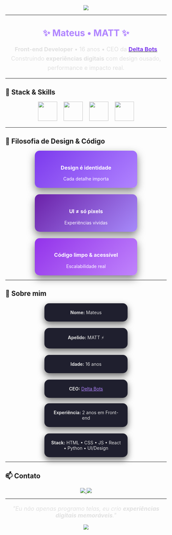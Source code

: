 <!-- Banner Superior Animado -->
<p align="center">
  <img src="https://capsule-render.vercel.app/api?type=waving&height=240&text=MATT%20⚡&fontAlign=50&fontAlignY=50&color=7c3aed&fontSize=90&fontColor=ffffff&animation=twinkling&desc=CEO%20da%20Delta%20Bots%20|%20Front-end%20Developer&descAlign=50&descAlignY=75" />
</p>

---

<!-- Introdução -->
<h1 align="center" style="color:#b084ff;">✨ Mateus • MATT ✨</h1>
<p align="center" style="font-size:18px; line-height:1.6; color:#e0e0e0;">
  <b>Front-end Developer</b> • 16 anos • CEO da <a href="https://delta-bots-pit.webnode.page" target="_blank"><b style="color:#7c3aed;">Delta Bots</b></a>  
  <br>
  Construindo <b>experiências digitais</b> com design ousado, performance e impacto real.
</p>

---

## 🚀 Stack & Skills
<div align="center" style="display:flex; justify-content:center; gap:20px; flex-wrap:wrap; margin-bottom:20px;">
  <img src="https://skillicons.dev/icons?i=html" width="60" />
  <img src="https://skillicons.dev/icons?i=css" width="60" />
  <img src="https://skillicons.dev/icons?i=js" width="60" />
  <img src="https://skillicons.dev/icons?i=react" width="60" />
</div>

---

## 🎨 Filosofia de Design & Código
<div align="center" style="display:flex; justify-content:center; flex-wrap:wrap; gap:20px; margin-top:10px;">
  <div style="background: linear-gradient(135deg, #7c3aed, #b084ff); border-radius:15px; padding:20px; width:280px; color:white; box-shadow:0 10px 25px rgba(0,0,0,0.5);">
    <h3>Design é identidade</h3>
    Cada detalhe importa
  </div>
  <div style="background: linear-gradient(135deg, #6b21a8, #a78bfa); border-radius:15px; padding:20px; width:280px; color:white; box-shadow:0 10px 25px rgba(0,0,0,0.5);">
    <h3>UI ≠ só pixels</h3>
    Experiências vividas
  </div>
  <div style="background: linear-gradient(135deg, #9333ea, #c084fc); border-radius:15px; padding:20px; width:280px; color:white; box-shadow:0 10px 25px rgba(0,0,0,0.5);">
    <h3>Código limpo & acessível</h3>
    Escalabilidade real
  </div>
</div>

---

## 💼 Sobre mim
<div align="center" style="display:flex; justify-content:center; flex-wrap:wrap; gap:20px; margin-top:10px;">
  <div style="background:#1f1f2e; border-radius:15px; padding:20px; width:220px; box-shadow:0 8px 20px rgba(0,0,0,0.6); color:#e0e0e0;">
    <b>Nome:</b> Mateus
  </div>
  <div style="background:#1f1f2e; border-radius:15px; padding:20px; width:220px; box-shadow:0 8px 20px rgba(0,0,0,0.6); color:#e0e0e0;">
    <b>Apelido:</b> MATT ⚡
  </div>
  <div style="background:#1f1f2e; border-radius:15px; padding:20px; width:220px; box-shadow:0 8px 20px rgba(0,0,0,0.6); color:#e0e0e0;">
    <b>Idade:</b> 16 anos
  </div>
  <div style="background:#1f1f2e; border-radius:15px; padding:20px; width:220px; box-shadow:0 8px 20px rgba(0,0,0,0.6); color:#e0e0e0;">
    <b>CEO:</b> <a href="https://delta-bots-pit.webnode.page" target="_blank" style="color:#b084ff;">Delta Bots</a>
  </div>
</div>
<br>
<div align="center" style="display:flex; justify-content:center; flex-wrap:wrap; gap:20px;">
  <div style="background:#1f1f2e; border-radius:15px; padding:20px; width:220px; box-shadow:0 8px 20px rgba(0,0,0,0.6); color:#e0e0e0;">
    <b>Experiência:</b> 2 anos em Front-end
  </div>
  <div style="background:#1f1f2e; border-radius:15px; padding:20px; width:220px; box-shadow:0 8px 20px rgba(0,0,0,0.6); color:#e0e0e0;">
    <b>Stack:</b> HTML • CSS • JS • React • Python • UI/Design
  </div>
</div>

---

## 📫 Contato
<p align="center" style="margin-top:15px;">
  <a href="mailto:mh24092008@gmail.com">
    <img src="https://img.shields.io/badge/Email-c084fc?style=for-the-badge&logo=gmail&logoColor=white" />
  </a>
  <a href="https://github.com/Mrmatinga/">
    <img src="https://img.shields.io/badge/GitHub-7c3aed?style=for-the-badge&logo=github&logoColor=white" />
  </a>
</p>

---

<!-- Frase final -->
<p align="center" style="font-size:18px; margin-top:20px; color:#e0e0e0;">
  <i>"Eu não apenas programo telas, eu crio <b>experiências digitais memoráveis</b>."</i>
</p>

<!-- Rodapé Animado -->
<p align="center">
  <img src="https://capsule-render.vercel.app/api?type=waving&color=7c3aed&height=120&section=footer"/>
</p>
